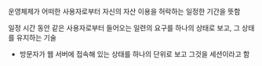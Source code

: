운영체제가 어떠한 사용자로부터 자신의 자산 이용을 허락하는 일정한 기간을 뜻함

일정 시간 동안 같은 사용자로부터 들어오는 일련의 요구를 하나의 상태로 보고, 그 상태를 유지하는 기술
- 방문자가 웹 서버에 접속해 있는 상태를 하나의 단위로 보고 그것을 세션이라고 함